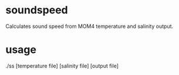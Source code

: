 # soundspeed

Calculates sound speed from MOM4 temperature and salinity output.

# usage

./ss [temperature file] [salinity file] [output file]

